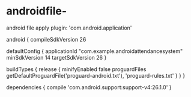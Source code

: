 # androidfile-
android file
apply plugin: 'com.android.application'

android {
compileSdkVersion 26

defaultConfig {
applicationId "com.example.androidattendancesystem"
minSdkVersion 14
targetSdkVersion 26
}

buildTypes {
release {
minifyEnabled false
proguardFiles getDefaultProguardFile('proguard-android.txt'), 'proguard-rules.txt'
}
}
}

dependencies {
compile 'com.android.support:support-v4:26.1.0'
}
